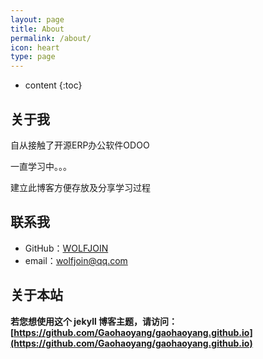 ```yaml
---
layout: page
title: About
permalink: /about/
icon: heart
type: page
---
```


* content
{:toc}

## 关于我

自从接触了开源ERP办公软件ODOO

一直学习中。。。

建立此博客方便存放及分享学习过程



## 联系我

* GitHub：[WOLFJOIN](https://github.com/wolfjoin)
* email：wolfjoin@qq.com


## 关于本站

**若您想使用这个 jekyll 博客主题，请访问：[https://github.com/Gaohaoyang/gaohaoyang.github.io](https://github.com/Gaohaoyang/gaohaoyang.github.io)**



